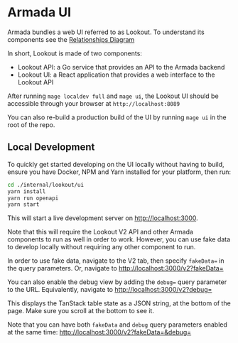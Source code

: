 # Armada UI

Armada bundles a web UI referred to as Lookout. To understand its components see the [Relationships Diagram](../design/relationships_diagram.md)

In short, Lookout is made of two components:

* Lookout API: a Go service that provides an API to the Armada backend
* Lookout UI: a React application that provides a web interface to the Lookout API

After running `mage localdev full` and `mage ui`, the Lookout UI should be accessible through your browser at `http://localhost:8089`

You can also re-build a production build of the UI by running `mage ui` in the root of the repo.

## Local Development

To quickly get started developing on the UI locally without having to build, ensure you have Docker, NPM and Yarn installed for your platform, then run:

```bash
cd ./internal/lookout/ui
yarn install
yarn run openapi
yarn start
```

This will start a live development server on [http://localhost:3000](http://localhost:3000).

Note that this will require the Lookout V2 API and other Armada components to run as well in order to work.
However, you can use fake data to develop locally without requiring any other component to run.

In order to use fake data, navigate to the V2 tab, then specify `fakeData=` in the query parameters.
Or, navigate to [http://localhost:3000/v2?fakeData=](http://localhost:3000/v2?fakeData=)

You can also enable the debug view by adding the `debug=` query parameter to the URL.
Equivalently, navigate to [http://localhost:3000/v2?debug=](http://localhost:3000/v2?debug=)

This displays the TanStack table state as a JSON string, at the bottom of the page.
Make sure you scroll at the bottom to see it.

Note that you can have both `fakeData` and `debug` query parameters enabled at the same time: [http://localhost:3000/v2?fakeData=&debug=](http://localhost:3000/v2?fakeData=&debug=)
